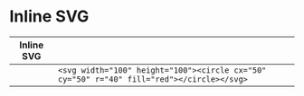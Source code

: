# Inline SVG

| Inline SVG |                                                                                      |
|------------|:-------------------------------------------------------------------------------------|
|            | `<svg width="100" height="100"><circle cx="50" cy="50" r="40" fill="red"></circle></svg>` |
